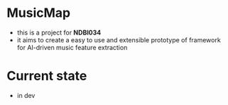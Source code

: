 MusicMap
===

- this is a project for **NDBI034**
- it aims to create a easy to use and extensible prototype of framework for AI-driven music feature extraction

# Current state

- in dev
